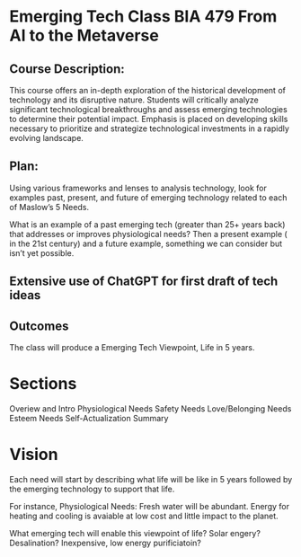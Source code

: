 # Emerging Tech Class BIA 479 From AI to the Metaverse

## Course Description: 
This course offers an in-depth exploration of the historical development of technology and its disruptive nature. Students will critically analyze significant technological breakthroughs and assess emerging technologies to determine their potential impact. Emphasis is placed on developing skills necessary to prioritize and strategize technological investments in a rapidly evolving landscape.

## Plan:
Using various frameworks and lenses to analysis technology, look for examples past, present, and future of emerging technology related to each of Maslow’s 5 Needs. 

What is an example of a past emerging tech (greater than  25+ years back) that addresses or improves physiological needs? Then a present example ( in the 21st century) and a future example, something we can consider but isn’t yet possible.

## Extensive use of ChatGPT for first draft of tech ideas

## Outcomes
The class will produce a Emerging Tech Viewpoint, Life in 5 years.
# Sections
Overiew and Intro
Physiological Needs
Safety Needs
Love/Belonging Needs
Esteem Needs
Self-Actualization
Summary

# Vision
Each need will start by describing what life will be like in 5 years followed by the emerging technology to support that life. 

For instance, Physiological Needs: Fresh water will be abundant. Energy for heating and cooling is avaiable at low cost and little impact to the planet.  

What emerging tech will enable this viewpoint of life? Solar engery? Desalination? Inexpensive, low energy purificiatoin? 